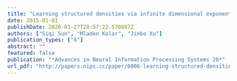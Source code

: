```yaml
---
title: "Learning structured densities via infinite dimensional exponential families"
date: 2015-01-01
publishDate: 2020-01-27T20:57:22.570897Z
authors: ["Siqi Sun", "Mladen Kolar", "Jinbo Xu"]
publication_types: ["6"]
abstract: ""
featured: false
publication: "*Advances in Neural Information Processing Systems 28*"
url_pdf: "http://papers.nips.cc/paper/6006-learning-structured-densities-via-infinite-dimensional-exponential-families.pdf"
---
```


